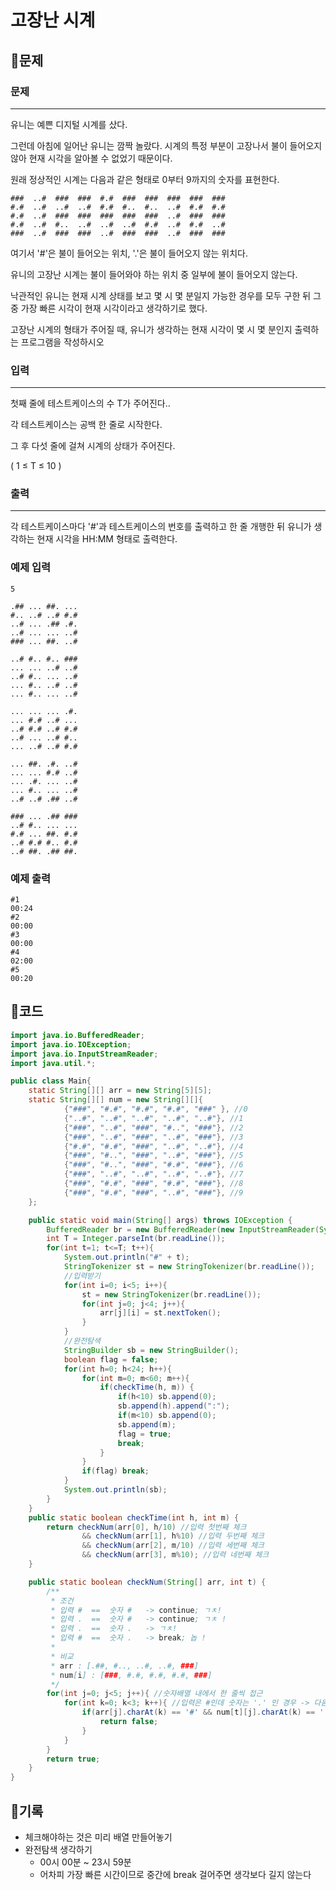 # ****고장난 시계****

## 📍문제

### **문제**

---

유니는 예쁜 디지털 시계를 샀다.

그런데 아침에 일어난 유니는 깜짝 놀랐다. 시계의 특정 부분이 고장나서 불이 들어오지 않아 현재 시각을 알아볼 수 없었기 때문이다.

원래 정상적인 시계는 다음과 같은 형태로 0부터 9까지의 숫자를 표현한다.

```
###  ..#  ###  ###  #.#  ###  ###  ###  ###  ###
#.#  ..#  ..#  ..#  #.#  #..  #..  ..#  #.#  #.#
#.#  ..#  ###  ###  ###  ###  ###  ..#  ###  ###
#.#  ..#  #..  ..#  ..#  ..#  #.#  ..#  #.#  ..#
###  ..#  ###  ###  ..#  ###  ###  ..#  ###  ###

```

여기서 '#'은 불이 들어오는 위치, '.'은 불이 들어오지 않는 위치다.

유니의 고장난 시계는 불이 들어와야 하는 위치 중 일부에 불이 들어오지 않는다.

낙관적인 유니는 현재 시계 상태를 보고 몇 시 몇 분일지 가능한 경우를 모두 구한 뒤 그 중 가장 빠른 시각이 현재 시각이라고 생각하기로 했다.

고장난 시계의 형태가 주어질 때, 유니가 생각하는 현재 시각이 몇 시 몇 분인지 출력하는 프로그램을 작성하시오

### **입력**

---

첫째 줄에 테스트케이스의 수 T가 주어진다..

각 테스트케이스는 공백 한 줄로 시작한다.

그 후 다섯 줄에 걸쳐 시계의 상태가 주어진다.

( 1 ≤ T ≤ 10 )

### **출력**

---

각 테스트케이스마다 '#'과 테스트케이스의 번호를 출력하고 한 줄 개행한 뒤 유니가 생각하는 현재 시각을 HH:MM 형태로 출력한다.

### **예제 입력**

```
5

.## ... ##. ...
#.. ..# ..# #.#
..# ... .## .#.
..# ... ... ..#
### ... ##. ..#

..# #.. #.. ###
... ... ..# ..#
..# #.. ... ..#
... #.. ..# ..#
... #.. ... ..#

... ... ... .#.
... #.# ..# ...
..# #.# ..# #.#
..# ... ..# #..
... ..# ..# #.#

... ##. .#. ..#
... ... #.# ..#
... .#. ... ..#
... #.. ... ..#
..# ..# .## ..#

### ... .## ###
..# #.. ... ...
#.# ... ##. #.#
..# #.# #.. #.#
..# ##. .## ##.

```

### **예제 출력**

```
#1
00:24
#2
00:00
#3
00:00
#4
02:00
#5
00:20
```

## 📍코드

```java
import java.io.BufferedReader;
import java.io.IOException;
import java.io.InputStreamReader;
import java.util.*;

public class Main{
    static String[][] arr = new String[5][5];
    static String[][] num = new String[][]{
            {"###", "#.#", "#.#", "#.#", "###" }, //0
            {"..#", "..#", "..#", "..#", "..#"}, //1
            {"###", "..#", "###", "#..", "###"}, //2
            {"###", "..#", "###", "..#", "###"}, //3
            {"#.#", "#.#", "###", "..#", "..#"}, //4
            {"###", "#..", "###", "..#", "###"}, //5
            {"###", "#..", "###", "#.#", "###"}, //6
            {"###", "..#", "..#", "..#", "..#"}, //7
            {"###", "#.#", "###", "#.#", "###"}, //8
            {"###", "#.#", "###", "..#", "###"}, //9
    };

    public static void main(String[] args) throws IOException {
        BufferedReader br = new BufferedReader(new InputStreamReader(System.in));
        int T = Integer.parseInt(br.readLine());
        for(int t=1; t<=T; t++){
            System.out.println("#" + t);
            StringTokenizer st = new StringTokenizer(br.readLine());
            //입력받기
            for(int i=0; i<5; i++){
                st = new StringTokenizer(br.readLine());
                for(int j=0; j<4; j++){
                    arr[j][i] = st.nextToken();
                }
            }
            //완전탐색
            StringBuilder sb = new StringBuilder();
            boolean flag = false;
            for(int h=0; h<24; h++){
                for(int m=0; m<60; m++){
                    if(checkTime(h, m)) {
                        if(h<10) sb.append(0);
                        sb.append(h).append(":");
                        if(m<10) sb.append(0);
                        sb.append(m);
                        flag = true;
                        break;
                    }
                }
                if(flag) break;
            }
            System.out.println(sb);
        }
    }
    public static boolean checkTime(int h, int m) {
        return checkNum(arr[0], h/10) //입력 첫번째 체크
                && checkNum(arr[1], h%10) //입력 두번째 체크
                && checkNum(arr[2], m/10) //입력 세번째 체크
                && checkNum(arr[3], m%10); //입력 네번째 체크
    }

    public static boolean checkNum(String[] arr, int t) {
        /**
         * 조건
         * 입력 #  ==  숫자 #   -> continue; ㄱㅊ!
         * 입력 .  ==  숫자 #   -> continue; ㄱㅊ !
         * 입력 .  ==  숫자 .   -> ㄱㅊ!
         * 입력 #  ==  숫자 .   -> break; 놉 !
         *
         * 비교
         * arr : [.##, #.., ..#, ..#, ###]
         * num[i] : [###, #.#, #.#, #.#, ###]
         */
        for(int j=0; j<5; j++){ //숫자배열 내에서 한 줄씩 접근
            for(int k=0; k<3; k++){ //입력은 #인데 숫자는 '.' 인 경우 -> 다음 숫자로 넘어감
                if(arr[j].charAt(k) == '#' && num[t][j].charAt(k) == '.') {
                    return false;
                }
            }
        }
        return true;
    }
}
```

## 📍기록

- 체크해야하는 것은 미리 배열 만들어놓기
- 완전탐색 생각하기
    - 00시 00분 ~ 23시 59분
    - 어차피 가장 빠른 시간이므로 중간에 break 걸어주면 생각보다 길지 않는다
